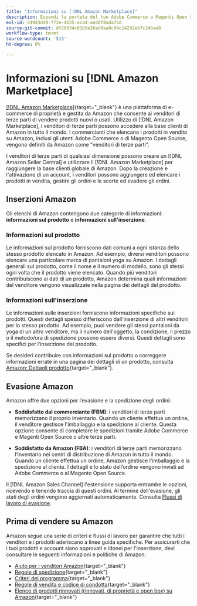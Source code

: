 ```yaml
---
title: "Informazioni su [!DNL Amazon Marketplace]"
description: Espandi la portata del tuo Adobe Commerce o Magenti Open Source Store sfruttando il catalogo dei prodotti come voci nel Marketplace Amazon.
exl-id: d4943d40-773e-4635-aca4-ae40f8ada7bd
source-git-commit: df26834c81b5e26ad0ea8c94c14292eb7c24bae8
workflow-type: tm+mt
source-wordcount: '513'
ht-degree: 0%

---
```


# Informazioni su [!DNL Amazon Marketplace]

[[!DNL Amazon Marketplace]](https://sell.amazon.com/){target="_blank"} è una piattaforma di e-commerce di proprietà e gestita da Amazon che consente ai venditori di terze parti di vendere prodotti nuovi o usati. Utilizzo di [!DNL Amazon Marketplace], i venditori di terze parti possono accedere alla base clienti di Amazon in tutto il mondo. I commercianti che elencano i prodotti in vendita su Amazon, inclusi gli utenti Adobe Commerce o di Magento Open Source, vengono definiti da Amazon come &quot;venditori di terze parti&quot;.

I venditori di terze parti di qualsiasi dimensione possono creare un [!DNL Amazon Seller Central] e utilizzare il [!DNL Amazon Marketplace] per raggiungere la base clienti globale di Amazon. Dopo la creazione e l&#39;attivazione di un account, i venditori possono aggiungere ed elencare i prodotti in vendita, gestire gli ordini e le scorte ed evadere gli ordini.

## Inserzioni Amazon

Gli elenchi di Amazon contengono due categorie di informazioni: **informazioni sul prodotto** e **informazioni sull&#39;inserzione**.

### Informazioni sul prodotto

Le informazioni sul prodotto forniscono dati comuni a ogni istanza dello stesso prodotto elencato in Amazon. Ad esempio, diversi venditori possono elencare una particolare marca di pantaloni yoga su Amazon. I dettagli generali sul prodotto, come il nome e il numero di modello, sono gli stessi ogni volta che il prodotto viene elencato. Quando più venditori contribuiscono ai dati di un prodotto, Amazon determina quali informazioni del venditore vengono visualizzate nella pagina dei dettagli del prodotto.

### Informazioni sull&#39;inserzione

Le informazioni sulle inserzioni forniscono informazioni specifiche sui prodotti. Questi dettagli spesso differiscono dall&#39;inserzione di altri venditori per lo stesso prodotto. Ad esempio, puoi vendere gli stessi pantaloni da yoga di un altro venditore, ma il numero dell&#39;oggetto, la condizione, il prezzo o il metodo/ora di spedizione possono essere diversi. Questi dettagli sono specifici per l’inserzione del prodotto.

Se desideri contribuire con informazioni sul prodotto o correggere informazioni errate in una pagina dei dettagli di un prodotto, consulta [Amazon: Dettagli prodotto](https://sellercentral.amazon.com/gp/help/external/200335450){target="_blank"}.

## Evasione Amazon

Amazon offre due opzioni per l’evasione e la spedizione degli ordini:

- **Soddisfatto dal commerciante (FBM)**: i venditori di terze parti memorizzano il proprio inventario. Quando un cliente effettua un ordine, il venditore gestisce l&#39;imballaggio e la spedizione al cliente. Questa opzione consente di completare le spedizioni tramite Adobe Commerce e Magenti Open Source o altre terze parti.

- **Soddisfatto da Amazon (FBA)**: i venditori di terze parti memorizzano l’inventario nei centri di distribuzione di Amazon in tutto il mondo. Quando un cliente effettua un ordine, Amazon gestisce l’imballaggio e la spedizione al cliente. I dettagli e lo stato dell’ordine vengono inviati ad Adobe Commerce o al Magento Open Source.

Il [!DNL Amazon Sales Channel] l&#39;estensione supporta entrambe le opzioni, ricevendo e tenendo traccia di questi ordini. Al termine dell&#39;evasione, gli stati degli ordini vengono aggiornati automaticamente. Consulta [Flussi di lavoro di evasione](./fulfillment-workflows.md).

## Prima di vendere su Amazon

Amazon segue una serie di criteri e flussi di lavoro per garantire che tutti i venditori e i prodotti aderiscano a linee guida specifiche. Per assicurarti che i tuoi prodotti e account siano approvati e idonei per l&#39;inserzione, devi consultare le seguenti informazioni e politiche di Amazon:

- [Aiuto per i venditori Amazon](https://sellercentral.amazon.com/gp/help/external/help-page.html?itemID=2&amp;language=en_US/){target="_blank"}
- [Regole di spedizione](https://sellercentral.amazon.com/gp/help/external/201901620?language=en-US){target="_blank"}
- [Criteri del programma](https://sellercentral.amazon.com/gp/help/external/521?language=en-US){target="_blank"}
- [Regole di vendita e codice di condotta](https://sellercentral.amazon.com/gp/help/external/1801?language=en-US){target="_blank"}
- [Elenco di prodotti rinnovati (rinnovati, di proprietà e open box) su Amazon](https://sell.amazon.com/programs/renewed){target="_blank"}
